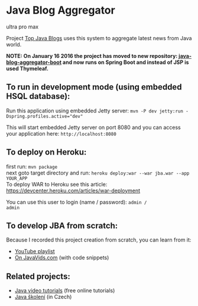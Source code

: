 <h1>Java Blog Aggregator</h1>
ultra pro max

<p>Project <a href="http://www.topjavablogs.com" target="_blank" title="Top Java Blogs">Top Java Blogs</a> uses this system to aggregate latest news from Java world.</p>

<p><strong>NOTE: On January 16 2016 the project has moved to new repository: <a href="https://github.com/jirkapinkas/java-blog-aggregator-boot">java-blog-aggregator-boot</a> and now runs on Spring Boot and instead of JSP is used Thymeleaf.</strong></p>

<h2>To run in development mode (using embedded HSQL database):</h2>

<p>
Run this application using embedded Jetty server: <code>mvn -P dev jetty:run -Dspring.profiles.active="dev"</code>
</p>

<p>This will start embedded Jetty server on port 8080 and you can access your application here: <code>http://localhost:8080</code></p>

<h2>To deploy on Heroku:</h2>

<p>
first run: <code>mvn package</code><br />
next goto target directory and run: <code>heroku deploy:war --war jba.war --app YOUR_APP</code><br />
To deploy WAR to Heroku see this article: <a href="https://devcenter.heroku.com/articles/war-deployment" target="_blank">https://devcenter.heroku.com/articles/war-deployment</a><br />

You can use this user to login (name / password): <code>admin / admin</code>
</p>

<h2>To develop JBA from scratch:</h2>

<p>
Because I recorded this project creation from scratch, you can learn from it:
</p>

<ul>
	<li>
		<a href="https://www.youtube.com/playlist?list=PLmcxdcWPhFqMq2BctGktOcIJKUw23wJeh" target="_blank" title="Java Blog Aggregator on YouTube">YouTube playlist</a>
	</li>
    <li>
		<a href="http://www.javavids.com/tutorial/spring-web-application-tutorial-java-blogs-aggregator.html" target="_blank" title="Java Blog Aggregator on JavaVids">On JavaVids.com</a> (with code snippets)
	</li>
</ul>

<h2>Related projects:</h2>

<ul>
	<li>
		<a href="http://www.javavids.com" target="_blank" title="Java video tutorials">Java video tutorials</a> (free online tutorials)
	</li>
    <li>
		<a href="http://www.java-skoleni.cz" target="_blank" title="Java školení">Java školení</a> (in Czech)
	</li>
</ul>
